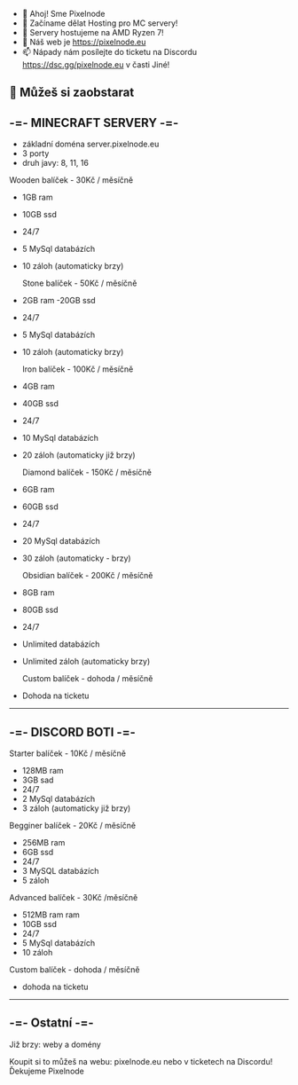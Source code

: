 - 👋 Ahoj! Sme Pixelnode
- 👀 Začíname dělat Hosting pro MC servery!
- 🌱 Servery hostujeme na AMD Ryzen 7!
- 💞️ Náš web je https://pixelnode.eu
- 📫 Nápady nám posílejte do ticketu na Discordu https://dsc.gg/pixelnode.eu v časti Jiné!

🛒 Můžeš si zaobstarat
-------------------------
-=- MINECRAFT SERVERY -=-
-------------------------

+ základní doména server.pixelnode.eu
+ 3 porty
+ druh javy: 8, 11, 16

 Wooden balíček - 30Kč / měsíčně

- 1GB ram
- 10GB ssd
- 24/7
- 5 MySql databázích
- 10 záloh (automaticky brzy)

  Stone balíček - 50Kč / měsíčně

- 2GB ram
-20GB ssd
- 24/7
- 5 MySql databázích
- 10 záloh (automaticky brzy)

  Iron balíček - 100Kč / měsíčně

- 4GB ram
- 40GB ssd
- 24/7
- 10 MySql databázích
- 20 záloh (automaticky již brzy)

  Diamond balíček - 150Kč / měsíčně

- 6GB ram
- 60GB ssd
- 24/7
- 20 MySql databázích
- 30 záloh (automaticky - brzy)

  Obsidian balíček - 200Kč / měsíčně

- 8GB ram
- 80GB ssd
- 24/7
- Unlimited databázích
- Unlimited záloh (automaticky brzy)

  Custom balíček - dohoda /  měsíčně

- Dohoda na ticketu

--------------------
-=- DISCORD BOTI -=-
--------------------

 Starter balíček - 10Kč / měsíčně

- 128MB ram
- 3GB sad
- 24/7
- 2 MySql databázích
- 3 záloh (automaticky již brzy)

 Begginer balíček - 20Kč / měsíčně

- 256MB ram
- 6GB ssd
- 24/7
- 3 MySQL databázích
- 5 záloh

 Advanced balíček - 30Kč /měsíčně

- 512MB ram ram
- 10GB ssd
- 24/7
- 5 MySql databázích
- 10 záloh

 Custom balíček - dohoda / měsíčně 
 
- dohoda na ticketu

---------------
-=- Ostatní -=-
---------------

 Již brzy: weby a domény



Koupit si to můžeš na webu: pixelnode.eu nebo v ticketech na Discordu!
Ďekujeme
Pixelnode
